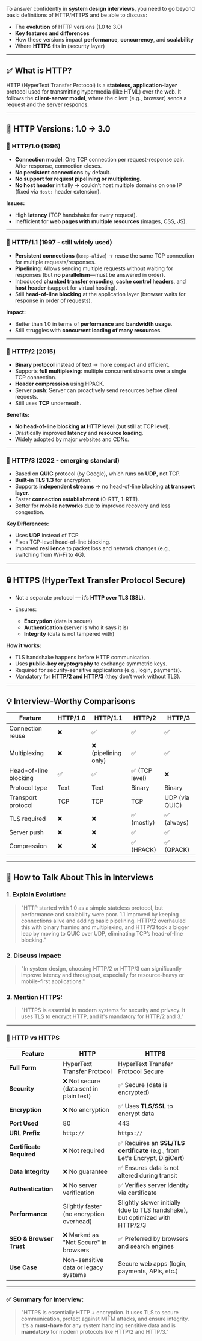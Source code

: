 To answer confidently in **system design interviews**, you need to go beyond basic definitions of HTTP/HTTPS and be able to discuss:

* The **evolution** of HTTP versions (1.0 to 3.0)
* **Key features and differences**
* How these versions impact **performance**, **concurrency**, and **scalability**
* Where **HTTPS** fits in (security layer)

---

## ✅ **What is HTTP?**

HTTP (HyperText Transfer Protocol) is a **stateless, application-layer** protocol used for transmitting hypermedia (like HTML) over the web. It follows the **client-server model**, where the client (e.g., browser) sends a request and the server responds.

---

## 📜 **HTTP Versions: 1.0 → 3.0**

### 🔹 **HTTP/1.0 (1996)**

* **Connection model**: One TCP connection per request-response pair. After response, connection closes.
* **No persistent connections** by default.
* **No support for request pipelining or multiplexing**.
* **No host header** initially → couldn’t host multiple domains on one IP (fixed via `Host:` header extension).

**Issues:**

* High **latency** (TCP handshake for every request).
* Inefficient for **web pages with multiple resources** (images, CSS, JS).

---

### 🔹 **HTTP/1.1 (1997 - still widely used)**

* **Persistent connections** (`keep-alive`) → reuse the same TCP connection for multiple requests/responses.
* **Pipelining**: Allows sending multiple requests without waiting for responses (but **no parallelism**—must be answered in order).
* Introduced **chunked transfer encoding**, **cache control headers**, and **host header** (support for virtual hosting).
* Still **head-of-line blocking** at the application layer (browser waits for response in order of requests).

**Impact:**

* Better than 1.0 in terms of **performance** and **bandwidth usage**.
* Still struggles with **concurrent loading of many resources**.

---

### 🔹 **HTTP/2 (2015)**

* **Binary protocol** instead of text → more compact and efficient.
* Supports **full multiplexing**: multiple concurrent streams over a single TCP connection.
* **Header compression** using HPACK.
* Server **push**: Server can proactively send resources before client requests.
* Still uses **TCP** underneath.

**Benefits:**

* **No head-of-line blocking at HTTP level** (but still at TCP level).
* Drastically improved **latency** and **resource loading**.
* Widely adopted by major websites and CDNs.

---

### 🔹 **HTTP/3 (2022 - emerging standard)**

* Based on **QUIC** protocol (by Google), which runs on **UDP**, not TCP.
* **Built-in TLS 1.3** for encryption.
* Supports **independent streams** → no head-of-line blocking **at transport layer**.
* Faster **connection establishment** (0-RTT, 1-RTT).
* Better for **mobile networks** due to improved recovery and less congestion.

**Key Differences:**

* Uses **UDP** instead of TCP.
* Fixes TCP-level head-of-line blocking.
* Improved **resilience** to packet loss and network changes (e.g., switching from Wi-Fi to 4G).

---

## 🔒 **HTTPS (HyperText Transfer Protocol Secure)**

* Not a separate protocol — it’s **HTTP over TLS (SSL)**.
* Ensures:

  * **Encryption** (data is secure)
  * **Authentication** (server is who it says it is)
  * **Integrity** (data is not tampered with)

**How it works:**

* TLS handshake happens before HTTP communication.
* Uses **public-key cryptography** to exchange symmetric keys.
* Required for security-sensitive applications (e.g., login, payments).
* Mandatory for **HTTP/2 and HTTP/3** (they don't work without TLS).

---

## 💡 Interview-Worthy Comparisons

| Feature               | HTTP/1.0 | HTTP/1.1            | HTTP/2        | HTTP/3         |
| --------------------- | -------- | ------------------- | ------------- | -------------- |
| Connection reuse      | ❌        | ✅                   | ✅             | ✅              |
| Multiplexing          | ❌        | ❌ (pipelining only) | ✅             | ✅              |
| Head-of-line blocking | ✅        | ✅                   | ✅ (TCP level) | ❌              |
| Protocol type         | Text     | Text                | Binary        | Binary         |
| Transport protocol    | TCP      | TCP                 | TCP           | UDP (via QUIC) |
| TLS required          | ❌        | ❌                   | ✅ (mostly)    | ✅ (always)     |
| Server push           | ❌        | ❌                   | ✅             | ✅              |
| Compression           | ❌        | ❌                   | ✅ (HPACK)     | ✅ (QPACK)      |

---

## 🚀 How to Talk About This in Interviews

### 1. **Explain Evolution:**

> "HTTP started with 1.0 as a simple stateless protocol, but performance and scalability were poor. 1.1 improved by keeping connections alive and adding basic pipelining. HTTP/2 overhauled this with binary framing and multiplexing, and HTTP/3 took a bigger leap by moving to QUIC over UDP, eliminating TCP’s head-of-line blocking."

### 2. **Discuss Impact:**

> "In system design, choosing HTTP/2 or HTTP/3 can significantly improve latency and throughput, especially for resource-heavy or mobile-first applications."

### 3. **Mention HTTPS:**

> "HTTPS is essential in modern systems for security and privacy. It uses TLS to encrypt HTTP, and it's mandatory for HTTP/2 and 3."

---

### 🔐 **HTTP vs HTTPS**

| Feature                  | **HTTP**                                 | **HTTPS**                                                                     |
| ------------------------ | ---------------------------------------- | ----------------------------------------------------------------------------- |
| **Full Form**            | HyperText Transfer Protocol              | HyperText Transfer Protocol Secure                                            |
| **Security**             | ❌ Not secure (data sent in plain text)   | ✅ Secure (data is encrypted)                                                  |
| **Encryption**           | ❌ No encryption                          | ✅ Uses **TLS/SSL** to encrypt data                                            |
| **Port Used**            | 80                                       | 443                                                                           |
| **URL Prefix**           | `http://`                                | `https://`                                                                    |
| **Certificate Required** | ❌ Not required                           | ✅ Requires an **SSL/TLS certificate** (e.g., from Let's Encrypt, DigiCert)    |
| **Data Integrity**       | ❌ No guarantee                           | ✅ Ensures data is not altered during transit                                  |
| **Authentication**       | ❌ No server verification                 | ✅ Verifies server identity via certificate                                    |
| **Performance**          | Slightly faster (no encryption overhead) | Slightly slower initially (due to TLS handshake), but optimized with HTTP/2/3 |
| **SEO & Browser Trust**  | ❌ Marked as "Not Secure" in browsers     | ✅ Preferred by browsers and search engines                                    |
| **Use Case**             | Non-sensitive data or legacy systems     | Secure web apps (login, payments, APIs, etc.)                                 |

---

### ✅ Summary for Interview:

> "HTTPS is essentially HTTP + encryption. It uses TLS to secure communication, protect against MITM attacks, and ensure integrity. It's a **must-have** for any system handling sensitive data and is **mandatory** for modern protocols like HTTP/2 and HTTP/3."
